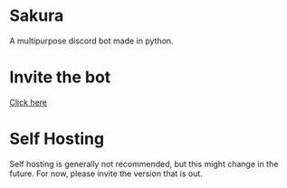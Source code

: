 # Sakura
A multipurpose discord bot made in python.

# Invite the bot
[Click here](https://discord.com/oauth2/authorize?client_id=799328036662935572&permissions=8&redirect_uri=https://127.0.0.1:5000/login&scope=bot)

# Self Hosting
Self hosting is generally not recommended, but this might change in the future. For now, please invite the version that is out.

